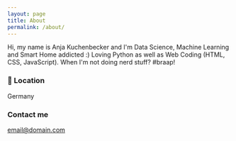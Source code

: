 ```yaml
---
layout: page
title: About
permalink: /about/
---
```


Hi, my name is Anja Kuchenbecker and I'm Data Science, Machine Learning and Smart Home addicted :) 
Loving Python as well as Web Coding (HTML, CSS, JavaScript). 
When I'm not doing nerd stuff? #braap!

### :house_with_garden: Location
Germany

### Contact me

[email@domain.com](mailto:email@domain.com)
